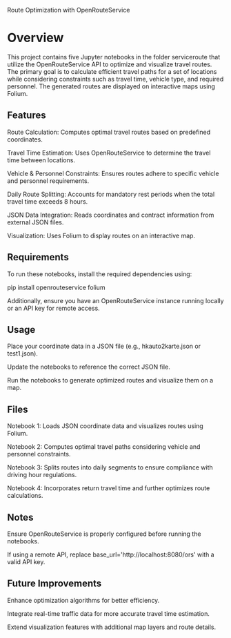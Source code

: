 Route Optimization with OpenRouteService

# Overview

This project contains five Jupyter notebooks in the folder serviceroute that utilize the OpenRouteService API to optimize and visualize travel routes. The primary goal is to calculate efficient travel paths for a set of locations while considering constraints such as travel time, vehicle type, and required personnel. The generated routes are displayed on interactive maps using Folium.

## Features

Route Calculation: Computes optimal travel routes based on predefined coordinates.

Travel Time Estimation: Uses OpenRouteService to determine the travel time between locations.

Vehicle & Personnel Constraints: Ensures routes adhere to specific vehicle and personnel requirements.

Daily Route Splitting: Accounts for mandatory rest periods when the total travel time exceeds 8 hours.

JSON Data Integration: Reads coordinates and contract information from external JSON files.

Visualization: Uses Folium to display routes on an interactive map.

## Requirements

To run these notebooks, install the required dependencies using:

pip install openrouteservice folium

Additionally, ensure you have an OpenRouteService instance running locally or an API key for remote access.

## Usage

Place your coordinate data in a JSON file (e.g., hkauto2karte.json or test1.json).

Update the notebooks to reference the correct JSON file.

Run the notebooks to generate optimized routes and visualize them on a map.

## Files

Notebook 1: Loads JSON coordinate data and visualizes routes using Folium.

Notebook 2: Computes optimal travel paths considering vehicle and personnel constraints.

Notebook 3: Splits routes into daily segments to ensure compliance with driving hour regulations.

Notebook 4: Incorporates return travel time and further optimizes route calculations.

## Notes

Ensure OpenRouteService is properly configured before running the notebooks.

If using a remote API, replace base_url='http://localhost:8080/ors' with a valid API key.

## Future Improvements

Enhance optimization algorithms for better efficiency.

Integrate real-time traffic data for more accurate travel time estimation.

Extend visualization features with additional map layers and route details.

